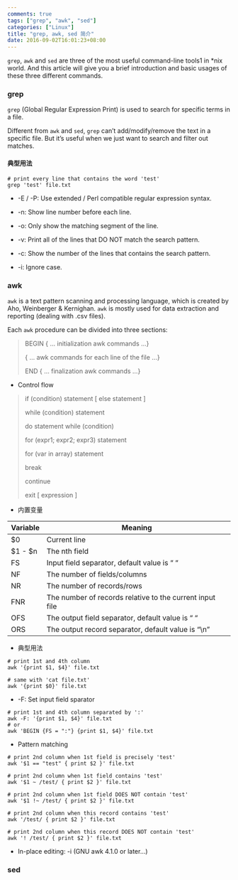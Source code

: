 ```yaml
---
comments: true
tags: ["grep", "awk", "sed"]
categories: ["Linux"]
title: "grep, awk, sed 简介"
date: 2016-09-02T16:01:23+08:00
---
```


`grep`, `awk` and `sed` are three of the most useful command-line tools1 in *nix world. And this article will give you a brief introduction and basic usages of these three different commands.

### grep

`grep` (Global Regular Expression Print) is used to search for specific terms in a file.

Different from `awk` and `sed`, `grep` can’t add/modify/remove the text in a specific file. But it’s useful when we just want to search and filter out matches.

#### 典型用法

~~~ shell
# print every line that contains the word 'test'
grep 'test' file.txt
~~~

  - \-E / -P: Use extended / Perl compatible regular expression syntax.

  - \-n: Show line number before each line.

  - \-o: Only show the matching segment of the line.

  - \-v: Print all of the lines that DO NOT match the search pattern.

  - \-c: Show the number of the lines that contains the search pattern.

  - \-i: Ignore case.


<!-- more -->

### awk

`awk` is a text pattern scanning and processing language, which is created by Aho, Weinberger & Kernighan. `awk` is mostly used for data extraction and reporting (dealing with .csv files).

Each `awk` procedure can be divided into three sections:

>  BEGIN { ... initialization awk commands ...}
>
>  { ... awk commands for each line of the file ...}
>
>  END { ... finalization awk commands ...}


- Control flow

>  if (condition) statement [ else statement ]
>
>  while (condition) statement
>
>  do statement while (condition)
>
>  for (expr1; expr2; expr3) statement
>
>  for (var in array) statement
>
>  break
>
>  continue
>
>  exit [ expression ]

- 内置变量

Variable  | Meaning
--------- | -------
\$0      | Current line
\$1 - \$n |  The nth field
FS     | Input field separator, default value is “ “
NF     | The number of fields/columns
NR     | The number of records/rows
FNR    | The number of records relative to the current input file
OFS    | The output field separator, default value is “ “
ORS    | The output record separator, default value is “\n”

- 典型用法

~~~ shell
# print 1st and 4th column
awk '{print $1, $4}' file.txt

# same with 'cat file.txt'
awk '{print $0}' file.txt
~~~

- \-F: Set input field sparator

~~~ shell
# print 1st and 4th column separated by ':'
awk -F: '{print $1, $4}' file.txt
# or
awk 'BEGIN {FS = ":"} {print $1, $4}' file.txt
~~~

- Pattern matching

~~~ shell
# print 2nd column when 1st field is precisely 'test'
awk '$1 == "test" { print $2 }' file.txt

# print 2nd column when 1st field contains 'test'
awk '$1 ~ /test/ { print $2 }' file.txt

# print 2nd column when 1st field DOES NOT contain 'test'
awk '$1 !~ /test/ { print $2 }' file.txt

# print 2nd column when this record contains 'test'
awk '/test/ { print $2 }' file.txt

# print 2nd column when this record DOES NOT contain 'test'
awk '! /test/ { print $2 }' file.txt
~~~

- In-place editing: -i (GNU awk 4.1.0 or later…)


### sed

